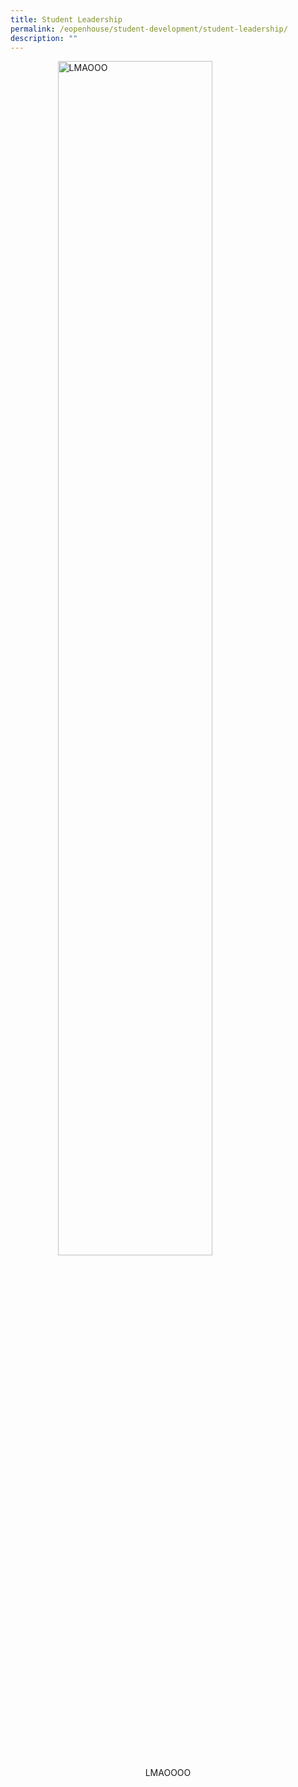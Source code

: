 ```yaml
---
title: Student Leadership
permalink: /eopenhouse/student-development/student-leadership/
description: ""
---
```

<style>  
img {  
  display: block;  
  margin-left: auto;  
  margin-right: auto;  
}  
</style>  
<img style="width:70%;" alt="LMAOOO" src="LMAOOO">  
  
  
<figcaption style="text-align:center;">LMAOOOO</figcaption> 